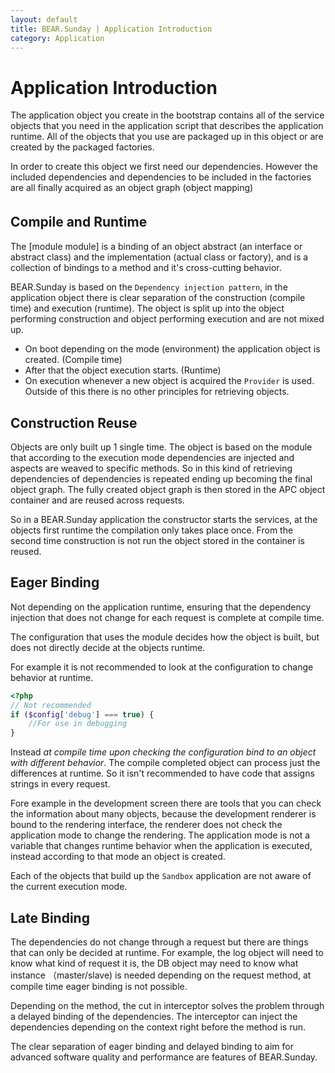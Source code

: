 ```yaml
---
layout: default
title: BEAR.Sunday | Application Introduction 
category: Application
---
```


# Application Introduction 

The application object you create in the bootstrap contains all of the service objects that you need in the application script that describes the application runtime.
All of the objects that you use are packaged up in this object or are created by the packaged factories.

In order to create this object we first need our dependencies. However the included dependencies and 
dependencies to be included in the factories are all finally acquired as an object graph (object mapping)

## Compile and Runtime　

The [module module] is a binding of an object abstract (an interface or abstract class) and the implementation (actual class or factory), and is a collection of bindings to a method and it's cross-cutting behavior.

BEAR.Sunday is based on the `Dependency injection pattern`, in the application object there is clear separation of the construction (compile time) and execution (runtime).
The object is split up into the object performing construction and object performing execution and are not mixed up.

 * On boot depending on the mode (environment) the application object is created. (Compile time)
 * After that the object execution starts. (Runtime)
 * On execution whenever a new object is acquired the `Provider` is used. Outside of this there is no other principles for retrieving objects.

## Construction Reuse 

Objects are only built up 1 single time. The object is based on the module that according to the execution mode dependencies are injected and aspects are weaved to specific methods. So in this kind of retrieving dependencies of dependencies is repeated ending up becoming the final object graph. The fully created object graph is then stored in the APC object container and are reused across requests.

So in a BEAR.Sunday application the constructor starts the services,
at the objects first runtime the compilation only takes place once. From the second time construction is not run the object stored in the container is reused.

## Eager Binding 

Not depending on the application runtime, ensuring that the dependency injection that does not change for each request is complete at compile time.

The configuration that uses the module decides how the object is built, but does not directly decide at the objects runtime.

For example it is not recommended to look at the configuration to change behavior at runtime.

```php
<?php
// Not recommended
if ($config['debug'] === true) {
    //For use in debugging
}
```

Instead *at compile time upon checking the configuration bind to an object with different behavior*.
The compile completed object can process just the differences at runtime. So it isn't recommended to have code that assigns strings in every request.

Fore example in the development screen there are tools that you can check the information about many objects, because the development renderer is bound to the rendering interface, the renderer does not check the application mode to change the rendering. The application mode is not a variable that changes runtime behavior when the application is executed, instead according to that mode an object is created.

Each of the objects that build up the `Sandbox` application are not aware of the current execution mode.

## Late Binding 

The dependencies do not change through a request but there are things that can only be decided at runtime. For example, the log object will need to know what kind of request it is, the DB object may need to know what instance （master/slave) is needed depending on the request method, at compile time eager binding is not possible.

Depending on the method, the cut in interceptor solves the problem through a delayed binding of the dependencies. The interceptor can inject the dependencies depending on the context right before the method is run.

The clear separation of eager binding and delayed binding to aim for advanced software quality and performance are features of BEAR.Sunday.